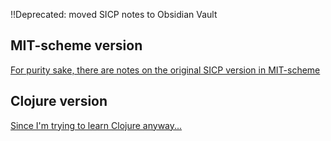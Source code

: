 !!Deprecated: moved SICP notes to Obsidian Vault

## MIT-scheme version
[For purity sake, there are notes on the original SICP version in MIT-scheme](sicp_mit/)

## Clojure version
[Since I'm trying to learn Clojure anyway...](sicp_clojure)
